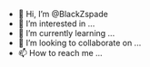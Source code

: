 - 👋 Hi, I’m @BlackZspade
- 👀 I’m interested in ...
- 🌱 I’m currently learning ...
- 💞️ I’m looking to collaborate on ...
- 📫 How to reach me ...

<!---
BlackZspade/BlackZspade is a ✨ special ✨ repository because its `README.md` (this file) appears on your GitHub profile.
You can click the Preview link to take a look at your changes.
--->
